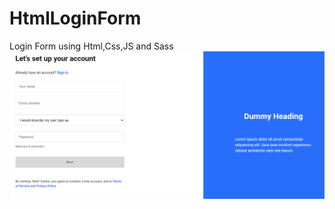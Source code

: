 # HtmlLoginForm

Login Form using Html,Css,JS and Sass
![alt Preview](https://github.com/akii09/HtmlLoginForm/blob/main/preview.PNG?raw=true)
